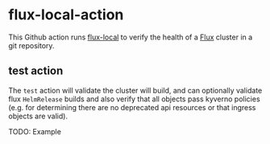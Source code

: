 # flux-local-action

This Github action runs [flux-local](https://github.com/allenporter/flux-local) to verify
the health of a [Flux](https://fluxcd.io/) cluster in a git repository.

## test action

The `test` action will validate the cluster will build, and can optionally
validate flux `HelmRelease` builds and also verify that all objects pass
kyverno policies (e.g. for determining there are no deprecated api resources
or that ingress objects are valid).

TODO: Example
